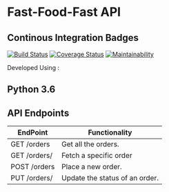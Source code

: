# Fast-Food-Fast API

## Continous Integration Badges

[![Build Status](https://travis-ci.org/ClintPy/Fast-Food-API.svg?branch=new-challenge-3)](https://travis-ci.org/ClintPy) [![Coverage Status](https://coveralls.io/repos/github/ClintPy/Fast-Food-API/badge.svg?branch=develop)](https://coveralls.io/github/ClintPy/Fast-Food-API?branch=new-challenge-3) [![Maintainability](https://api.codeclimate.com/v1/badges/8f3d0713b68a40697b9b/maintainability)](https://codeclimate.com/github/ClintPy/Fast-Food-API/maintainability)

Developed Using :
## Python 3.6

## API Endpoints

| EndPoint              | Functionality                  |
| --------------------- | ------------------------------ |
| GET /orders           | Get all the orders.            |
| GET /orders/<orderId> | Fetch a specific order         |
| POST /orders          | Place a new order.             |
| PUT /orders/<orderId> | Update the status of an order. |
